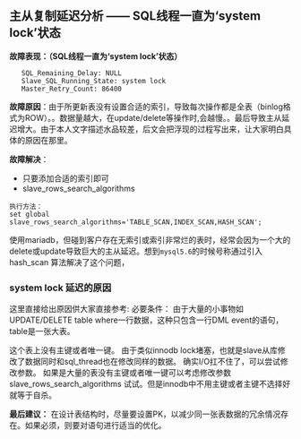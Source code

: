 ## 主从复制延迟分析 —— SQL线程一直为‘system lock’状态

**故障表现：（SQL线程一直为‘system lock’状态）**

```
   SQL_Remaining_Delay: NULL
   Slave_SQL_Running_State: system lock
   Master_Retry_Count: 86400

```

**故障原因**：由于所更新表没有设置合适的索引，导致每次操作都是全表（binlog格式为ROW）。。数据量越大，在update/delete等操作时,会越慢。。最后导致主从延迟增大。由于本人文字描述水品较差，后文会把浮现的过程写出来，让大家明白具体的原因在那里。

**故障解决**：

-  只要添加合适的索引即可
-  slave_rows_search_algorithms

```
执行方法：
set global slave_rows_search_algorithms='TABLE_SCAN,INDEX_SCAN,HASH_SCAN';

```

使用mariadb，但碰到客户存在无索引或索引非常烂的表时，经常会因为一个大的delete或update导致巨大的主从延迟。想到`mysql5.6`的时候号称通过引入 hash_scan 算法解决了这个问题，

### system lock 延迟的原因

这里直接给出原因供大家直接参考:
必要条件：
由于大量的小事物如UPDATE/DELETE table where一行数据，这种只包含一行DML event的语句，table是一张大表。

这个表上没有主键或者唯一键。
由于类似innodb lock堵塞，也就是slave从库修改了数据同时和sql_thread也在修改同样的数据。
确实I/O扛不住了，可以尝试修改参数。
如果是大量的表没有主键或者唯一键可以考虑修改参数slave_rows_search_algorithms 试试。但是innodb中不用主键或者主键不选择好就等于自杀。



**最后建议：**
在设计表结构时，尽量要设置PK，以减少同一张表数据的冗余情况存在。如果必须，则要对语句进行适当的优化。
